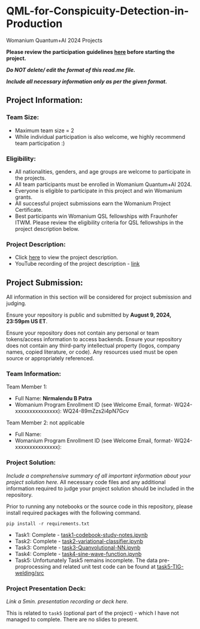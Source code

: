 # QML-for-Conspicuity-Detection-in-Production
Womanium Quantum+AI 2024 Projects

**Please review the participation guidelines [here](https://github.com/womanium-quantum/Quantum-AI-2024) before starting the project.**

_**Do NOT delete/ edit the format of this read.me file.**_

_**Include all necessary information only as per the given format.**_

## Project Information:

### Team Size:
  - Maximum team size = 2
  - While individual participation is also welcome, we highly recommend team participation :)

### Eligibility:
  - All nationalities, genders, and age groups are welcome to participate in the projects.
  - All team participants must be enrolled in Womanium Quantum+AI 2024.
  - Everyone is eligible to participate in this project and win Womanium grants.
  - All successful project submissions earn the Womanium Project Certificate.
  - Best participants win Womanium QSL fellowships with Fraunhofer ITWM. Please review the eligibility criteria for QSL fellowships in the project description below.

### Project Description:
  - Click [here](https://drive.google.com/file/d/1AcctFeXjchtEhYzPUsHpP_b4HGlI4kq9/view?usp=sharing) to view the project description.
  - YouTube recording of the project description - [link](https://youtu.be/Ac1ihFcTRTc?si=i6AIVfQQh8ymYQYp)

## Project Submission:
All information in this section will be considered for project submission and judging.

Ensure your repository is public and submitted by **August 9, 2024, 23:59pm US ET**.

Ensure your repository does not contain any personal or team tokens/access information to access backends. Ensure your repository does not contain any third-party intellectual property (logos, company names, copied literature, or code). Any resources used must be open source or appropriately referenced.

### Team Information:
Team Member 1:
 - Full Name: **Nirmalendu B Patra**
 - Womanium Program Enrollment ID (see Welcome Email, format- WQ24-xxxxxxxxxxxxxxx): WQ24-89mZzs2i4pN7Gcv


Team Member 2: not applicable
 - Full Name: 
 - Womanium Program Enrollment ID (see Welcome Email, format- WQ24-xxxxxxxxxxxxxxx):


### Project Solution:
_Include a comprehensive summary of all important information about your project solution here._
All necessary code files and any additional information required to judge your project solution should be included in the repository. 

Prior to running any notebooks or the source code in this repository, please install required packages with the following command.

`pip install -r requirements.txt`

* Task1: Complete - [task1-codebook-study-notes.ipynb](files/task1-pennylane-codebook-study-notes.ipynb)
* Task2: Complete - [task2-variational-classifier.ipynb](files/task2-pennylane-variational-classifier.ipynb)
* Task3: Complete - [task3-Quanvolutional-NN.ipynb](files/task3-pennylane-Quanvolutional-NN.ipynb)
* Task4: Complete - [task4-sine-wave-function.ipynb](files/task4-sine-wave-function.ipynb)
* Task5: Unfortunately Task5 remains incomplete. The data pre-proprocessing and related unit test code can be found at [task5-TIG-welding/src](files/task5-TIG-welding/src)

### Project Presentation Deck:
_Link a 5min. presentation recording or deck here._

This is related to `task5` (optional part of the project) - which I have not managed
to complete. There are no slides to present.

